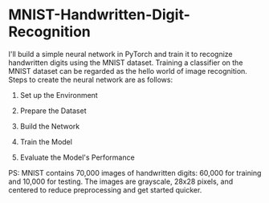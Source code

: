 # MNIST-Handwritten-Digit-Recognition

I'll build a simple neural network in PyTorch and train it to recognize handwritten digits using the MNIST dataset. Training a classifier on the MNIST dataset can be regarded as the hello world of image recognition. Steps to create the neural network are as follows: 

1) Set up the Environment

2) Prepare the Dataset

3) Build the Network

4) Train the Model

5) Evaluate the Model's Performance



PS: MNIST contains 70,000 images of handwritten digits: 60,000 for training and 10,000 for testing. The images are grayscale, 28x28 pixels, and centered to reduce preprocessing and get started quicker. 
